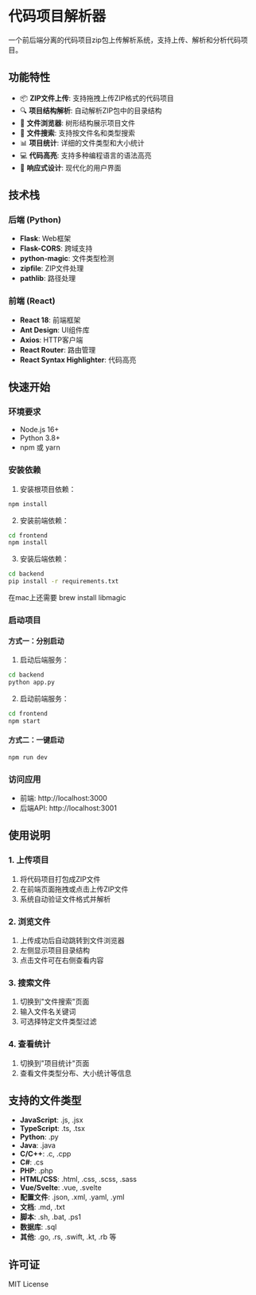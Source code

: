 # 代码项目解析器

一个前后端分离的代码项目zip包上传解析系统，支持上传、解析和分析代码项目。

## 功能特性

- 📦 **ZIP文件上传**: 支持拖拽上传ZIP格式的代码项目
- 🔍 **项目结构解析**: 自动解析ZIP包中的目录结构
- 📁 **文件浏览器**: 树形结构展示项目文件
- 🔎 **文件搜索**: 支持按文件名和类型搜索
- 📊 **项目统计**: 详细的文件类型和大小统计
- 💻 **代码高亮**: 支持多种编程语言的语法高亮
- 📱 **响应式设计**: 现代化的用户界面

## 技术栈

### 后端 (Python)
- **Flask**: Web框架
- **Flask-CORS**: 跨域支持
- **python-magic**: 文件类型检测
- **zipfile**: ZIP文件处理
- **pathlib**: 路径处理

### 前端 (React)
- **React 18**: 前端框架
- **Ant Design**: UI组件库
- **Axios**: HTTP客户端
- **React Router**: 路由管理
- **React Syntax Highlighter**: 代码高亮

## 快速开始

### 环境要求

- Node.js 16+
- Python 3.8+
- npm 或 yarn

### 安装依赖

1. 安装根项目依赖：
```bash
npm install
```

2. 安装前端依赖：
```bash
cd frontend
npm install
```

3. 安装后端依赖：
```bash
cd backend
pip install -r requirements.txt
```
在mac上还需要 brew install libmagic

### 启动项目

#### 方式一：分别启动

1. 启动后端服务：
```bash
cd backend
python app.py
```

2. 启动前端服务：
```bash
cd frontend
npm start
```

#### 方式二：一键启动

```bash
npm run dev
```

### 访问应用

- 前端: http://localhost:3000
- 后端API: http://localhost:3001

## 使用说明

### 1. 上传项目
1. 将代码项目打包成ZIP文件
2. 在前端页面拖拽或点击上传ZIP文件
3. 系统自动验证文件格式并解析

### 2. 浏览文件
1. 上传成功后自动跳转到文件浏览器
2. 左侧显示项目目录结构
3. 点击文件可在右侧查看内容

### 3. 搜索文件
1. 切换到"文件搜索"页面
2. 输入文件名关键词
3. 可选择特定文件类型过滤

### 4. 查看统计
1. 切换到"项目统计"页面
2. 查看文件类型分布、大小统计等信息

## 支持的文件类型

- **JavaScript**: .js, .jsx
- **TypeScript**: .ts, .tsx
- **Python**: .py
- **Java**: .java
- **C/C++**: .c, .cpp
- **C#**: .cs
- **PHP**: .php
- **HTML/CSS**: .html, .css, .scss, .sass
- **Vue/Svelte**: .vue, .svelte
- **配置文件**: .json, .xml, .yaml, .yml
- **文档**: .md, .txt
- **脚本**: .sh, .bat, .ps1
- **数据库**: .sql
- **其他**: .go, .rs, .swift, .kt, .rb 等

## 许可证

MIT License 